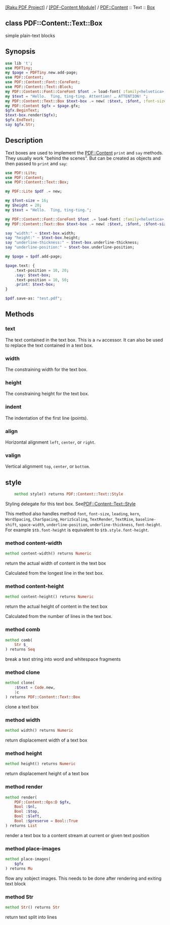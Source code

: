 [[Raku PDF Project]](https://pdf-raku.github.io)
 / [[PDF-Content Module]](https://pdf-raku.github.io/PDF-Content-raku)
 / [PDF::Content](https://pdf-raku.github.io/PDF-Content-raku/PDF/Content)
 :: Text
 :: [Box](https://pdf-raku.github.io/PDF-Content-raku/PDF/Content/Text/Box)

class PDF::Content::Text::Box
-----------------------------

simple plain-text blocks

Synopsis
--------

```raku
use lib 't';
use PDFTiny;
my $page = PDFTiny.new.add-page;
use PDF::Content;
use PDF::Content::Font::CoreFont;
use PDF::Content::Text::Block;
my PDF::Content::Font::CoreFont $font .= load-font( :family<helvetica>, :weight<bold> );
my $text = "Hello.  Ting, ting-ting. Attention! … ATTENTION! ";
my PDF::Content::Text::Box $text-box .= new( :$text, :$font, :font-size(16) );
my PDF::Content $gfx = $page.gfx;
$gfx.BeginText;
$text-box.render($gfx);
$gfx.EndText;
say $gfx.Str;
```

Description
-----------

Text boxes are used to implement the [PDF::Content](https://pdf-raku.github.io/PDF-Content-raku/PDF/Content) `print` and `say` methods. They usually work "behind the scenes". But can be created as objects and then passed to `print` and `say`:

```raku
use PDF::Lite;
use PDF::Content;
use PDF::Content::Text::Box;

my PDF::Lite $pdf .= new;

my $font-size = 16;
my $height = 20;
my $text = "Hello.  Ting, ting-ting.";

my PDF::Content::Font::CoreFont $font .= load-font( :family<helvetica>, :weight<bold> );
my PDF::Content::Text::Box $text-box .= new( :$text, :$font, :$font-size, :$height );

say "width:" ~ $text-box.width;
say "height:" ~ $text-box.height;
say "underline-thickness:" ~ $text-box.underline-thickness;
say "underline-position:" ~ $text-box.underline-position;

my $page = $pdf.add-page;

$page.text: {
    .text-position = 10, 20;
    .say: $text-box;
    .text-position = 10, 50;
    .print: $text-box;
}

$pdf.save-as: "test.pdf";
```

Methods
-------

### text

The text contained in the text box. This is a `rw` accessor. It can also be used to replace the text contained in a text box.

### width

The constraining width for the text box.

### height

The constraining height for the text box.

### indent

The indentation of the first line (points).

### align

Horizontal alignment `left`, `center`, or `right`.

### valign

Vertical alignment `top`, `center`, or `bottom`.

style
-----

```raku
    method style() returns PDF::Content::Text::Style
```

Styling delegate for this text box. See[PDF::Content::Text::Style](https://pdf-raku.github.io/PDF-Content-raku/PDF/Content/Text/Style)

This method also handles method `font`, `font-size`, `leading`, `kern`, `WordSpacing`, `CharSpacing`, `HorizScaling`, `TextRender`, `TextRise`, `baseline-shift`, `space-width`, `underline-position`, `underline-thickness`, `font-height`. For example `$tb.font-height` is equivalent to `$tb.style.font-height`.

### method content-width

```raku
method content-width() returns Numeric
```

return the actual width of content in the text box

Calculated from the longest line in the text box.

### method content-height

```raku
method content-height() returns Numeric
```

return the actual height of content in the text box

Calculated from the number of lines in the text box.

### method comb

```raku
method comb(
    Str $_
) returns Seq
```

break a text string into word and whitespace fragments

### method clone

```raku
method clone(
    :$text = Code.new,
    |c
) returns PDF::Content::Text::Box
```

clone a text box

### method width

```raku
method width() returns Numeric
```

return displacement width of a text box

### method height

```raku
method height() returns Numeric
```

return displacement height of a text box

### method render

```raku
method render(
    PDF::Content::Ops:D $gfx,
    Bool :$nl,
    Bool :$top,
    Bool :$left,
    Bool :$preserve = Bool::True
) returns List
```

render a text box to a content stream at current or given text position

### method place-images

```raku
method place-images(
    $gfx
) returns Mu
```

flow any xobject images. This needs to be done after rendering and exiting text block

### method Str

```raku
method Str() returns Str
```

return text split into lines

